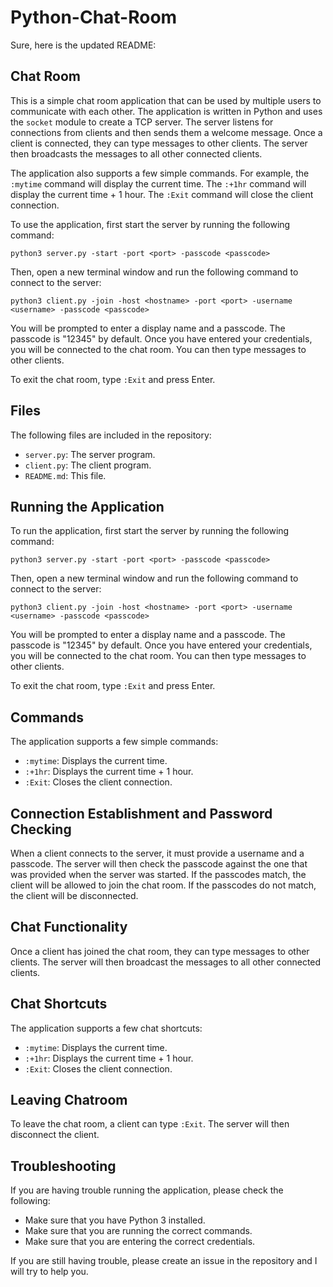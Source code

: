 # Python-Chat-Room

Sure, here is the updated README:

## Chat Room

This is a simple chat room application that can be used by multiple users to communicate with each other. The application is written in Python and uses the `socket` module to create a TCP server. The server listens for connections from clients and then sends them a welcome message. Once a client is connected, they can type messages to other clients. The server then broadcasts the messages to all other connected clients.

The application also supports a few simple commands. For example, the `:mytime` command will display the current time. The `:+1hr` command will display the current time + 1 hour. The `:Exit` command will close the client connection.

To use the application, first start the server by running the following command:

```
python3 server.py -start -port <port> -passcode <passcode>
```

Then, open a new terminal window and run the following command to connect to the server:

```
python3 client.py -join -host <hostname> -port <port> -username <username> -passcode <passcode>
```

You will be prompted to enter a display name and a passcode. The passcode is "12345" by default. Once you have entered your credentials, you will be connected to the chat room. You can then type messages to other clients.

To exit the chat room, type `:Exit` and press Enter.

## Files

The following files are included in the repository:

* `server.py`: The server program.
* `client.py`: The client program.
* `README.md`: This file.

## Running the Application

To run the application, first start the server by running the following command:

```
python3 server.py -start -port <port> -passcode <passcode>
```

Then, open a new terminal window and run the following command to connect to the server:

```
python3 client.py -join -host <hostname> -port <port> -username <username> -passcode <passcode>
```

You will be prompted to enter a display name and a passcode. The passcode is "12345" by default. Once you have entered your credentials, you will be connected to the chat room. You can then type messages to other clients.

To exit the chat room, type `:Exit` and press Enter.

## Commands

The application supports a few simple commands:

* `:mytime`: Displays the current time.
* `:+1hr`: Displays the current time + 1 hour.
* `:Exit`: Closes the client connection.

## Connection Establishment and Password Checking

When a client connects to the server, it must provide a username and a passcode. The server will then check the passcode against the one that was provided when the server was started. If the passcodes match, the client will be allowed to join the chat room. If the passcodes do not match, the client will be disconnected.

## Chat Functionality

Once a client has joined the chat room, they can type messages to other clients. The server will then broadcast the messages to all other connected clients.

## Chat Shortcuts

The application supports a few chat shortcuts:

* `:mytime`: Displays the current time.
* `:+1hr`: Displays the current time + 1 hour.
* `:Exit`: Closes the client connection.

## Leaving Chatroom

To leave the chat room, a client can type `:Exit`. The server will then disconnect the client.

## Troubleshooting

If you are having trouble running the application, please check the following:

* Make sure that you have Python 3 installed.
* Make sure that you are running the correct commands.
* Make sure that you are entering the correct credentials.

If you are still having trouble, please create an issue in the repository and I will try to help you.
